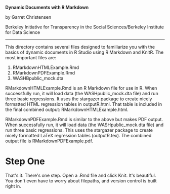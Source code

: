 **Dynamic Documents with R Markdown**

by Garret Christensen

Berkeley Initiative for Transparency in the Social Sciences/Berkeley Institute for Data Science

----------

This directory contains several files designed to familiarize you with the basics of dynamic documents in R Studio using R Markdown and KnitR. The most important files are:

1. RMarkdownHTMLExample.Rmd
2. RMarkdownPDFExample.Rmd
3. WASHBpublic_mock.dta

RMarkdownHTMLExample.Rmd is an R Markdown file for use in R. When successfully run, it will load data (the WASHpublic_mock.dta file) and run three basic regressions. It uses the stargazer package to create nicely formatted HTML regression tables in outputR.html. That table is included in the final combined output: RMarkdownHTMLExample.html.

RMarkdownPDFExample.Rmd is similar to the above but makes PDF output. When successfully run, it will load data (the WASHpublic_mock.dta file) and run three basic regressions. This uses the stargazer package to create nicely formatted LaTeX regression tables (outputR.tex). The combined output file is RMarkdownPDFExample.pdf.

# Step One

That's it. There's one step. Open a .Rmd file and click Knit. It's beautiful. You don't even have to worry about filepaths, and version control is built right in.
